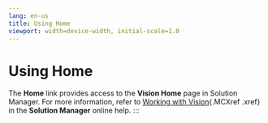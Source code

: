 ```yaml
---
lang: en-us
title: Using Home
viewport: width=device-width, initial-scale=1.0
---
```


#  Using Home

The **Home** link provides access to the **Vision Home** page in
Solution Manager. For more information, refer to [Working with Vision](../Solution-Manager/Working-with-Vision.md){.MCXref
.xref} in the **Solution Manager** online help.
:::

 


